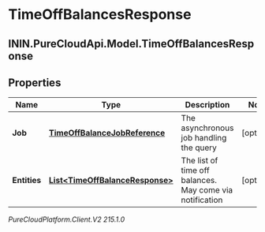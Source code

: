 # TimeOffBalancesResponse

## ININ.PureCloudApi.Model.TimeOffBalancesResponse

## Properties

|Name | Type | Description | Notes|
|------------ | ------------- | ------------- | -------------|
| **Job** | [**TimeOffBalanceJobReference**](TimeOffBalanceJobReference) | The asynchronous job handling the query | [optional] |
| **Entities** | [**List&lt;TimeOffBalanceResponse&gt;**](TimeOffBalanceResponse) | The list of time off balances. May come via notification | [optional] |



_PureCloudPlatform.Client.V2 215.1.0_
